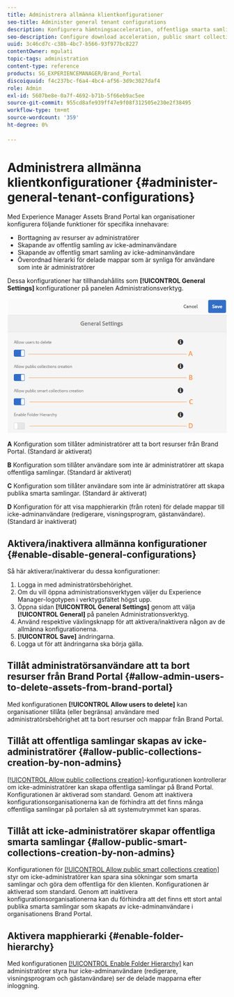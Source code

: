 ```yaml
---
title: Administrera allmänna klientkonfigurationer
seo-title: Administer general tenant configurations
description: Konfigurera hämtningsacceleration, offentliga smarta samlingar, skapande av offentliga samlingar och gör det möjligt för administratörsanvändare att ta bort resurser på klientorganisationer.
seo-description: Configure download acceleration, public smart collection creation, public collection creation, and enable admin users to delete assets on tenants.
uuid: 3c46cd7c-c38b-4bc7-b566-93f977bc8227
contentOwner: mgulati
topic-tags: administration
content-type: reference
products: SG_EXPERIENCEMANAGER/Brand_Portal
discoiquuid: f4c237bc-f6a4-4bc4-af56-3d9c3027daf4
role: Admin
exl-id: 5607be8e-0a7f-4692-b71b-5f66eb9ac5ee
source-git-commit: 955cd8afe939ff47e9f08f312505e230e2f38495
workflow-type: tm+mt
source-wordcount: '359'
ht-degree: 0%

---
```


# Administrera allmänna klientkonfigurationer {#administer-general-tenant-configurations}

Med Experience Manager Assets Brand Portal kan organisationer konfigurera följande funktioner för specifika innehavare:

* Borttagning av resurser av administratörer
* Skapande av offentlig samling av icke-adminanvändare
* Skapande av offentlig smart samling av icke-adminanvändare
* Överordnad hierarki för delade mappar som är synliga för användare som inte är administratörer

Dessa konfigurationer har tillhandahållits som **[!UICONTROL General Settings]** konfigurationer på panelen Administrationsverktyg.

![](assets/general-config.png)

**A**   Konfiguration som tillåter administratörer att ta bort resurser från Brand Portal. (Standard är aktiverat)

**B**   Konfiguration som tillåter användare som inte är administratörer att skapa offentliga samlingar. (Standard är aktiverat)

**C**   Konfiguration som tillåter användare som inte är administratörer att skapa publika smarta samlingar. (Standard är aktiverat)

**D** Konfiguration för att visa mapphierarkin (från roten) för delade mappar till icke-adminanvändare (redigerare, visningsprogram, gästanvändare). (Standard är inaktiverat)

## Aktivera/inaktivera allmänna konfigurationer {#enable-disable-general-configurations}

Så här aktiverar/inaktiverar du dessa konfigurationer:

1. Logga in med administratörsbehörighet.
1. Om du vill öppna administrationsverktygen väljer du Experience Manager-logotypen i verktygsfältet högst upp.
1. Öppna sidan **[!UICONTROL General Settings]** genom att välja **[!UICONTROL General]** på panelen Administrationsverktyg.
1. Använd respektive växlingsknapp för att aktivera/inaktivera någon av de allmänna konfigurationerna.
1. **[!UICONTROL Save]** ändringarna.
1. Logga ut för att ändringarna ska börja gälla.

## Tillåt administratörsanvändare att ta bort resurser från Brand Portal {#allow-admin-users-to-delete-assets-from-brand-portal}

Med konfigurationen **[!UICONTROL Allow users to delete]** kan organisationer tillåta (eller begränsa) användare med administratörsbehörighet att ta bort resurser och mappar från Brand Portal.

## Tillåt att offentliga samlingar skapas av icke-administratörer {#allow-public-collections-creation-by-non-admins}

[[!UICONTROL Allow public collections creation]](../using/brand-portal-share-collection.md#main-pars-text-1915052376)-konfigurationen kontrollerar om icke-administratörer kan skapa offentliga samlingar på Brand Portal. Konfigurationen är aktiverad som standard. Genom att inaktivera konfigurationsorganisationerna kan de förhindra att det finns många offentliga samlingar på portalen så att systemutrymmet kan sparas.

## Tillåt att icke-administratörer skapar offentliga smarta samlingar {#allow-public-smart-collections-creation-by-non-admins}

Konfigurationen för [[!UICONTROL Allow public smart collections creation]](../using/brand-portal-searching.md#main-pars-header-500620467) styr om icke-administratörer kan spara sina sökningar som smarta samlingar och göra dem offentliga för den klienten. Konfigurationen är aktiverad som standard. Genom att inaktivera konfigurationsorganisationerna kan du förhindra att det finns ett stort antal publika smarta samlingar som skapats av icke-adminanvändare i organisationens Brand Portal.

<!-- 
## Allow download acceleration {#allow-download-acceleration}

[[!UICONTROL Allow download acceleration]](../using/accelerated-download.md) configuration lets the organizations to allow accelerated downloads of assets from Brand Portal and shared links, by integrating with IBM Aspera Connect that is an install-on-demand application. The application uses proprietary technology to remove TCP overheads.
-->

## Aktivera mapphierarki {#enable-folder-hierarchy}

Med konfigurationen [[!UICONTROL Enable Folder Hierarchy]](../using/brand-portal-sharing-folders.md#non-admin-user-access-to-shared-folders) kan administratörer styra hur icke-adminanvändare (redigerare, visningsprogram och gästanvändare) ser de delade mapparna efter inloggning.
